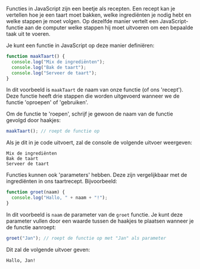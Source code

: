 Functies in JavaScript zijn een beetje als recepten. Een recept kan je vertellen hoe je een taart moet bakken, welke ingrediënten je nodig hebt en welke stappen je moet volgen. Op dezelfde manier vertelt een JavaScript-functie aan de computer welke stappen hij moet uitvoeren om een bepaalde taak uit te voeren.

Je kunt een functie in JavaScript op deze manier definiëren:

```javascript
function maakTaart() {
  console.log("Mix de ingrediënten");
  console.log("Bak de taart");
  console.log("Serveer de taart");
}
```

In dit voorbeeld is `maakTaart` de naam van onze functie (of ons 'recept'). Deze functie heeft drie stappen die worden uitgevoerd wanneer we de functie 'oproepen' of 'gebruiken'.

Om de functie te 'roepen', schrijf je gewoon de naam van de functie gevolgd door haakjes:

```javascript
maakTaart(); // roept de functie op
```

Als je dit in je code uitvoert, zal de console de volgende uitvoer weergeven:

```
Mix de ingrediënten
Bak de taart
Serveer de taart
```

Functies kunnen ook 'parameters' hebben. Deze zijn vergelijkbaar met de ingrediënten in ons taartrecept. Bijvoorbeeld:

```javascript
function groet(naam) {
  console.log("Hallo, " + naam + "!");
}
```

In dit voorbeeld is `naam` de parameter van de `groet` functie. Je kunt deze parameter vullen door een waarde tussen de haakjes te plaatsen wanneer je de functie aanroept:

```javascript
groet("Jan"); // roept de functie op met "Jan" als parameter
```

Dit zal de volgende uitvoer geven:

```
Hallo, Jan!
```
